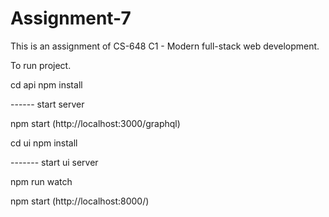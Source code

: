# Assignment-7
This is an assignment of CS-648 C1 - Modern full-stack web development.

To run project.

cd api npm install

------ start server

npm start (http://localhost:3000/graphql)

cd ui npm install

------- start ui server

npm run watch

npm start (http://localhost:8000/)
